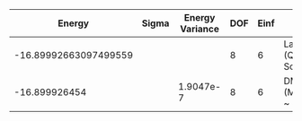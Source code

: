 | Energy                | Sigma | Energy Variance | DOF | Einf | Method                   | Data Repository                    |
|-----------------------|-------|-----------------|-----|------|--------------------------|------------------------------------|
| -16.89992663097499559 |       |                 | 8   | 6    | Lanczos (Quspin + Scipy) | https://weinbe58.github.io/QuSpin/ |
| -16.899926454         |       | 1.9047e-7       | 8   | 6    | DMRG (MaxBondDim ~ 3200) |                                    |
